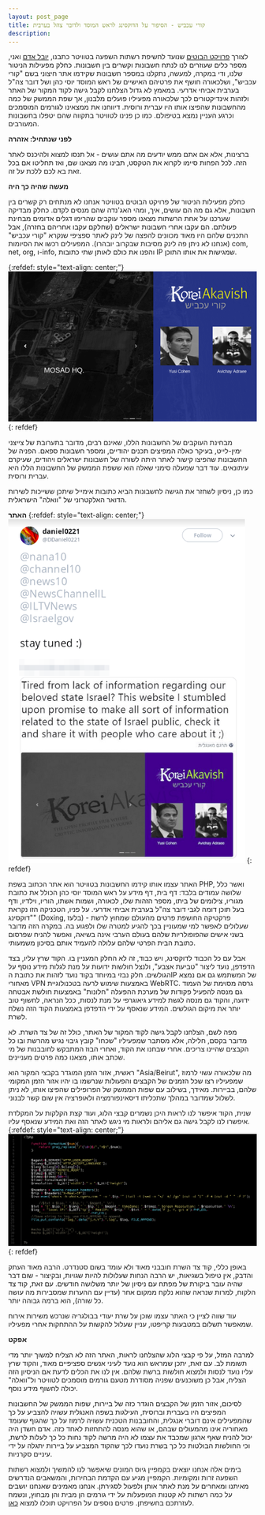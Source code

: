 ```yaml
---
layout: post_page
title: קורי עכביש - הסיפור על הדוקסינג לראש המוסד ולדובר צהל בערבית
description: 
---
```


לצורך [פרויקט הבוטים](https://botim.me/) שנועד לחשיפת רשתות השפעה בטוויטר כתבנו, [יובל אדם](https://yuv.al/) ואני, מספר כלים שעוזרים לנו לנתח חשבונות וקשרים בין חשבונות. כחלק מפעילות הניטור שלנו, ודי במקרה, למעשה, נתקלנו במספר חשבונות שקידמו אתר חיצוני בשם "קורי עכביש", ושלכאורה חושף את פרטיהם האישיים של ראש המוסד יוסי כהן ושל דובר צה"ל בערבית אביחי אדרעי. במאמץ לא גדול הצלחנו לקבל גישה לקוד המקור של האתר ולזהות אינדיקטורים לכך שלכאורה מפעיליו פועלים מלבנון, אך שפת הממשק של כמה מהחשבונות שהפיצו אותו היו עברית ורוסית. דיווחנו את ממצאינו לגורמים המוסמכים וכרגע העניין נמצא בטיפולם. כמו כן פנינו לטוויטר בתקווה שהם יטפלו בחשבונות המעורבים.

**לפני שנתחיל: אזהרה**

ברצינות, אלא אם אתם ממש יודעים מה אתם עושים - אל תנסו למצוא ולהיכנס לאתר הזה. לכל הפחות סיימו לקרוא את הטקסט, תבינו מה מצאנו שם, ואז תחליטו אם בכל זאת בא לכם ללכת על זה.

**מעשה שהיה כך היה**

כחלק מפעילות הניטור של פרויקט הבוטים בטוויטר אנחנו לא מנתחים רק קשרים בין חשבונות, אלא גם מה הם עושים, איך, ומהי האג'נדה שהם מנסים לקדם. כחלק מבדיקה שערכנו על אחת הרשתות מצאנו מספר עוקבים שהרימו דגלים אדומים מבחינת פעולתם. הם עקבו אחרי חשבונות ישראלים (שחלקם עקבו אחריהם בחזרה), אבל התכנים שלהם היו מאוד מכוונים להפצה של לינק לאתר ספציפי שנקרא "קורי עכביש" (אנחנו לא ניתן פה לינק מסיבות שבקרוב יובהרו). המפעילים רכשו את הסיומות com, net, org, ו-info, והפנו את כולם לאותן שתי כתובות IP שמגישות את אותו התוכן.

{:refdef: style="text-align: center;"}
![korei akavish](/img/2019-01-17-0.png)
{: refdef}

מבחינת העוקבים של החשבונות הללו, שאינם רבים, מדובר בתערובת של צייצני ימין-לייט, בעיקר כאלה המפיצים תכנים יהודיים, ומספר חשבונות ספאם. הפניה של החשבונות שהפיצו קישור לאתר היתה לשורה של חשבונות ישראלים ויהודים, שעיקרם עיתונאים. עוד דבר שמעלה סימני שאלה הוא ששפת הממשק של החשבונות הללו היא עברית ורוסית.

כמו כן, ניסיון לשחזר את הגישה לחשבונות הביא כתובות אימייל שיתכן ששייכות לשירות הדואר האלקטרוני של "וואלה" הישראלית.

**האתר**
{:refdef: style="text-align: center;"}
![korei akavish](/img/2019-01-17-1.png)
{: refdef}

האתר עצמו אותו קידמו החשבונות בטוויטר הוא אתר הכתוב בשפת PHP, ואשר כלל שלושה עמודים בלבד: דף בית, דף מידע על ראש המוסד יוסי כהן הכולל את כתובת מגוריו, צילומים של ביתו, מספר הזהות שלו, לכאורה, ושמות אשתו, הוריו, וילדיו, ודף בעל תוכן דומה לגבי דובר צה"ל בערבית אביחי אדרעי. על פניו, הטכניקה הזו נקראת "דוקסינג" (Doxing, בלעז) - פרקטיקה החושפת פרטים מהעולם שמחוץ לרשת שעלולים לאפשר למי שמעוניין בכך להגיע למטרה שלו ולפגוע בה. במקרה הזה מדובר בשני אישים שהפופולריות שלהם בעולם הערבי אינה בשיאה, ואפשר להניח שפרסום כתובת הבית הפרטי שלהם עלולה להעמיד אותם בסיכון משמעותי.

אבל עם כל הכבוד לדוקסינג, ויש כבוד, זה לא החלק המעניין בו. הקוד שרץ עליו, בצד הדפדפן, נועד ליצור "טביעת אצבע", ולנצל חולשות ידועות על מנת לגלות מידע נוסף על הגולשים. חלק נבזי במיוחד בקוד נועד לזהות את כתובת הIP של המשתמש גם אם נמצא מאחורי VPN באמצעות שימוש לרעה בטכנולוגיית WebRTC. גרסה מסוימת של העמוד גם מנסה להפעיל פקודות של מערכת ההפעלה "חלונות" באמצעות חולשת אבטחה ידועה, והקוד גם מנסה לגשת למידע גיאוגרפי על מנת לנסות, ככל הנראה, לחשוף טוב יותר את מיקום הגולשים. המידע שנאסף על ידי הדפדפן באמצעות הקוד הזה נשלח לשרת.

מפה לשם, הצלחנו לקבל גישה לקוד המקור של האתר, כולל זה של צד השרת. לא מדובר בקסם, חלילה, אלא מסתבר שמפעיליו "שכחו" קובץ גיבוי נגיש מהרשת ובו כל הקבצים שהיינו צריכים. אחרי שבחנו את הקוד, ואחרי הבוז המתבקש לחובבנות של מי שכתב אותו, מצאנו כמה פרטים מעניינים.

ראשית, אזור הזמן המוגדר בקבצי המקור הוא "Asia/Beirut", מה שלכאורה עשוי לרמוז שמפעיליו רצו שכל הזמנים של הקבצים והפעולות שנרשמו בו יהיו אזור הזמן המקומי שלהם, בביירות. מאידך, בשילוב עם שפות הממשק של הפרופילים שהפיצו אותו, לא ניתן לשלול שמדובר במהלך שתכליתו דיסאינפורמציה ולאופרציה אין שום קשר לבנוני.

שנית, הקוד איפשר לנו לראות היכן נשמרים קבצי הלוג, ועוד קצת הקלקות על המקלדת איפשרו לנו לקבל גישה גם אליהם ולראות מי ניגש לאתר הזה ואת המידע שנאסף עליו.
{:refdef: style="text-align: center;"}
![korei akavish](/img/2019-01-17-2.png)
{: refdef}

באופן כללי, קוד צד השרת חובבני מאוד ולא עומד בשום סטנדרט. הרבה מאוד העתק והדבק, אין טיפול בשגיאות, יש הרבה הנחות שעלולות להיות שגויות, ובקיצור - שום דבר שהיה עובר ביקורת של מפתח עם ניסיון של יותר משלושה חודשים. עם זאת, קוד צד הלקוח, למרות שנראה שהוא נלקח ממקום אחר (עדיין עם ההערות שמסבירות מה עושה כל שורה), הוא ברמה גבוהה יותר.

עוד שווה לציין כי האתר עצמו שוכן על שרת יעודי בבולגריה שנרכש משירות אירוח שמאפשר תשלום במטבעות קריפטו, עניין שעלול להקשות על ההתחקות אחרי מפעיליו.

**אפקט**

למרבה המזל, על פי קבצי הלוג שהצלחנו לראות, האתר הזה לא הצליח למשוך יותר מדי תשומת לב. עם זאת, יתכן שמראש הוא נועד לעיני אנשים ספציפיים מאוד, והקוד שרץ עליו נועד לנסות ולמצוא חולשות ברשת שלהם. אין לנו את הכלים לדעת אם הניסיון הזה הצליח, אבל כן משוכנעים שפניה מסודרת מטעם גורמים מוסמכים לטוויטר ול"וואלה" יכולה לחשוף מידע נוסף.

לסיכום, אזור הזמן של הקבצים הוגדר כזה של ביירות, שפות הממשק של החשבונות המפיצים היו בעברית וברוסית, העילגות בשפה האנגלית עשויה להצביע על כך שהמפעילים אינם דוברי אנגלית, והחובבנות הטכנית עשויה לרמוז על כך שהגוף שעומד מאחוריה אינו מהמעולים שבהם, או שהוא מנסה להתחזות לאחד כזה. אדם חשדן היה יכול להניח שאף ארגון שמכבד את עצמו לא היה מרשה לקוד נחות כל כך לעלות לרשת, וכי החולשות הבולטות כל כך בשרת נועדו לכך שהקוד המצביע על ביירות יתגלה על ידי עיניים סקרניות.

בימים אלה אנחנו יוצאים בקמפיין גיוס המונים שיאפשר לנו להמשיך ולמצוא רשתות השפעה זרות ומקומיות. הקמפיין מגיע עם הקדמת הבחירות, והמשאבים הנדרשים מאיתנו ומאחרים על מנת לאתר אותן ולפעול לסגירתן. אנחנו מאמינים שאנחנו יושבים על כמה רשתות לא קטנות המופעלות על ידי גורמים הן מבית והן מבחוץ, ונשמח לעזרתכם בחשיפתן. פרטים נוספים על הפרויקט תוכלו למצוא [כאן](https://www.drove.com/campaign/5c374ff6501d64000180f585).

